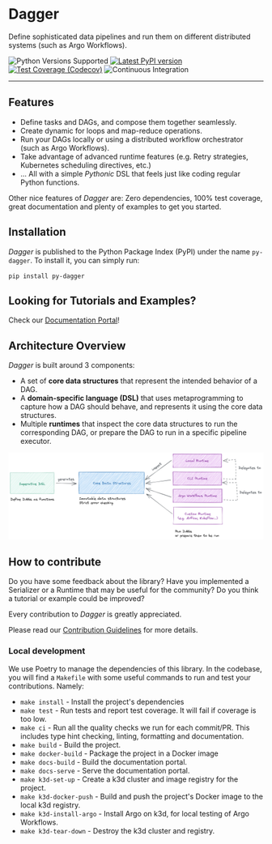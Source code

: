 # Dagger

Define sophisticated data pipelines and run them on different distributed systems (such as Argo Workflows).

![Python Versions Supported](https://img.shields.io/badge/python-3.8+-blue.svg)
[![Latest PyPI version](https://badge.fury.io/py/py-dagger.svg)](https://badge.fury.io/py/py-dagger)
[![Test Coverage (Codecov)](https://codecov.io/gh/larribas/dagger/branch/main/graph/badge.svg?token=fKU68xYUm8)](https://codecov.io/gh/larribas/dagger)
![Continuous Integration](https://github.com/larribas/dagger/actions/workflows/continuous-integration.yaml/badge.svg)

---

## Features

- Define tasks and DAGs, and compose them together seamlessly.
- Create dynamic for loops and map-reduce operations.
- Run your DAGs locally or using a distributed workflow orchestrator (such as Argo Workflows).
- Take advantage of advanced runtime features (e.g. Retry strategies, Kubernetes scheduling directives, etc.)
- ... All with a simple _Pythonic_ DSL that feels just like coding regular Python functions.


Other nice features of _Dagger_ are: Zero dependencies, 100% test coverage, great documentation and plenty of examples to get you started.


## Installation

_Dagger_ is published to the Python Package Index (PyPI) under the name `py-dagger`. To install it, you can simply run:

```
pip install py-dagger
```

## Looking for Tutorials and Examples?

Check our [Documentation Portal](https://larribas.me/dagger)!




## Architecture Overview

_Dagger_ is built around 3 components:

- A set of __core data structures__ that represent the intended behavior of a DAG.
- A __domain-specific language (DSL)__ that uses metaprogramming to capture how a DAG should behave, and represents it using the core data structures.
- Multiple __runtimes__ that inspect the core data structures to run the corresponding DAG, or prepare the DAG to run in a specific pipeline executor.


[![components](docs/assets/images/diagrams/components.png)](docs/assets/images/diagrams/components.png)


## How to contribute

Do you have some feedback about the library? Have you implemented a Serializer or a Runtime that may be useful for the community? Do you think a tutorial or example could be improved?

Every contribution to _Dagger_ is greatly appreciated.

Please read our [Contribution Guidelines](CONTRIBUTING.md) for more details.



### Local development

We use Poetry to manage the dependencies of this library. In the codebase, you will find a `Makefile` with some useful commands to run and test your contributions. Namely:

- `make install` - Install the project's dependencies
- `make test` - Run tests and report test coverage. It will fail if coverage is too low.
- `make ci` - Run all the quality checks we run for each commit/PR. This includes type hint checking, linting, formatting and documentation.
- `make build` - Build the project.
- `make docker-build` - Package the project in a Docker image
- `make docs-build` - Build the documentation portal.
- `make docs-serve` - Serve the documentation portal.
- `make k3d-set-up` - Create a k3d cluster and image registry for the project.
- `make k3d-docker-push` - Build and push the project's Docker image to the local k3d registry.
- `make k3d-install-argo` - Install Argo on k3d, for local testing of Argo Workflows.
- `make k3d-tear-down` - Destroy the k3d cluster and registry.
